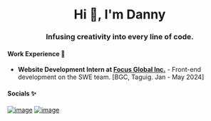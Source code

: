 <h1 align="center">Hi 👋, I'm Danny</h1>
<h3 align="center">Infusing creativity into every line of code.</h3>

#### Work Experience 🚀
- **Website Development Intern at [Focus Global Inc.](https://focusglobalinc.com)** - Front-end development on the SWE team. [BGC, Taguig. Jan - May 2024]
#### Socials ✨
[![image](https://img.shields.io/badge/website-000000?style=for-the-badge&logo=About.me&logoColor=white)](https://read.cv/djaydevs/)
[![image](https://img.shields.io/badge/LinkedIn-0077B5?style=for-the-badge&logo=linkedin&logoColor=white)](https://www.linkedin.com/in/djaydevs/)
